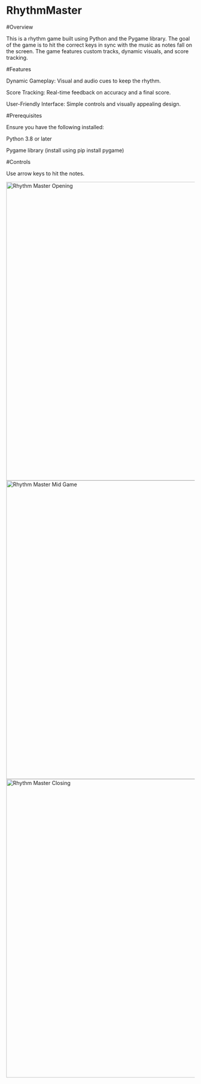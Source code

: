 # RhythmMaster

#Overview

This is a rhythm game built using Python and the Pygame library. The goal of the game is to hit the correct keys in sync with the music as notes fall on the screen. The game features custom tracks, dynamic visuals, and score tracking.

#Features

Dynamic Gameplay: Visual and audio cues to keep the rhythm.

Score Tracking: Real-time feedback on accuracy and a final score.

User-Friendly Interface: Simple controls and visually appealing design.

#Prerequisites

Ensure you have the following installed:

Python 3.8 or later

Pygame library (install using pip install pygame)

#Controls

Use arrow keys to hit the notes.





<img width="799" alt="Rhythm Master Opening " src="https://github.com/al8273j/RhythmMaster/assets/139778039/5bb0e429-5fcd-4c2a-92ee-2e5bc2a4e12c">
<img width="799" alt="Rhythm Master Mid Game" src="https://github.com/al8273j/RhythmMaster/assets/139778039/7646a34c-716a-4780-951d-92fb2833de6f">
<img width="799" alt="Rhythm Master Closing " src="https://github.com/al8273j/RhythmMaster/assets/139778039/455e73b1-4d53-4982-aded-43adb8ce4eea">
